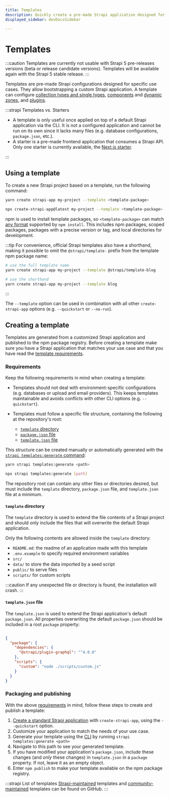 ```yaml
---
title: Templates
description: Quickly create a pre-made Strapi application designed for a specific use case. It allows you to quickly bootstrap a custom Strapi application.
displayed_sidebar: devDocsSidebar

---
```


# Templates

:::caution
Templates are currently not usable with Strapi 5 pre-releases versions (beta or release candidate versions). Templates will be available again with the Strapi 5 stable release.
:::

Templates are pre-made Strapi configurations designed for specific use cases. They allow bootstrapping a custom Strapi application. A template can configure [collection types and single types](/user-docs/content-type-builder), [components](/dev-docs/backend-customization/models.md#components-2) and [dynamic zones](/dev-docs/backend-customization/models.md#dynamic-zones), and [plugins](/dev-docs/plugins).

:::strapi Templates vs. Starters

- A template is only useful once applied on top of a default Strapi application via the CLI. It is not a configured application and cannot be run on its own since it lacks many files (e.g. database configurations, `package.json`, etc.).
- A starter is a pre-made frontend application that consumes a Strapi API. Only one starter is currently available, the [Next.js starter](https://strapi.io/starters).

:::

## Using a template

To create a new Strapi project based on a template, run the following command:

<Tabs groupId="yarn-npm">

<TabItem value="yarn" label="Yarn">

```sh
yarn create strapi-app my-project --template <template-package>
```

</TabItem>

<TabItem value="npm" label="NPM">

```sh
npx create-strapi-app@latest my-project --template <template-package>
```

</TabItem>

</Tabs>

npm is used to install template packages, so `<template-package>` can match [any format](https://docs.npmjs.com/cli/v8/commands/npm-install) supported by `npm install`. This includes npm packages, scoped packages, packages with a precise version or tag, and local directories for development.

:::tip
For convenience, official Strapi templates also have a shorthand, making it possible to omit the `@strapi/template-` prefix from the template npm package name:

```sh
# use the full template name
yarn create strapi-app my-project --template @strapi/template-blog

# use the shorthand
yarn create strapi-app my-project --template blog
```

:::

The `--template` option can be used in combination with all other `create-strapi-app` options (e.g. `--quickstart` or `--no-run`).

## Creating a template

Templates are generated from a customized Strapi application and published to the npm package registry. Before creating a template make sure you have a Strapi application that matches your use case and that you have read the [template requirements](#requirements).

### Requirements

Keep the following requirements in mind when creating a template:

* Templates should not deal with environment-specific configurations (e.g. databases or upload and email providers). This keeps templates maintainable and avoids conflicts with other CLI options (e.g. `--quickstart`).

* Templates must follow a specific file structure, containing the following at the repository's root:
    * [`template` directory](#template-directory)
    * [`package.json` file](https://docs.npmjs.com/creating-a-package-json-file)
    * [`template.json` file](#template-json-file)

This structure can be created manually or automatically generated with the [`strapi templates:generate` command](/dev-docs/cli#strapi-templates-generate):

<Tabs groupId="yarn-npm">

<TabItem value="yarn" label="Yarn">

```sh
yarn strapi templates:generate <path>
```

</TabItem>

<TabItem value="npm" label="NPM">
  
```sh
npx strapi templates:generate [path]
```
  
</TabItem>

</Tabs>

The repository root can contain any other files or directories desired, but must include the `template` directory, `package.json` file, and `template.json` file at a minimum.

#### `template` directory

The `template` directory is used to extend the file contents of a Strapi project and should only include the files that will overwrite the default Strapi application.

Only the following contents are allowed inside the `template` directory:

- `README.md`: the readme of an application made with this template
- `.env.example` to specify required environment variables
- `src/`
- `data/` to store the data imported by a seed script
- `public/` to serve files
- `scripts/` for custom scripts

:::caution
If any unexpected file or directory is found, the installation will crash.
:::

#### `template.json` file

The `template.json` is used to extend the Strapi application's default `package.json`. All properties overwriting the default `package.json` should be included in a root `package` property:

```json title="./template.json"

{
  "package": {
    "dependencies": {
      "@strapi/plugin-graphql": "^4.0.0"
    },
    "scripts": {
      "custom": "node ./scripts/custom.js"
    }
  }
}
```

### Packaging and publishing

With the above [requirements](#requirements) in mind, follow these steps to create and publish a template:

1. [Create a standard Strapi application](/dev-docs/quick-start) with `create-strapi-app`, using the `--quickstart` option.
2. Customize your application to match the needs of your use case.
3. Generate your template using the [CLI](/dev-docs/cli#strapi-templates-generate) by running `strapi templates:generate <path>`
4. Navigate to this path to see your generated template.
5. If you have modified your application's `package.json`, include these changes (and _only_ these changes) in `template.json` in a `package` property. If not, leave it as an empty object.
6. Enter `npm publish` to make your template available on the npm package registry.

:::strapi List of templates
[Strapi-maintained](https://github.com/strapi/starters-and-templates) templates and [community-maintained](https://github.com/strapi/community-content/tree/master/templates) templates can be found on GitHub.
:::
